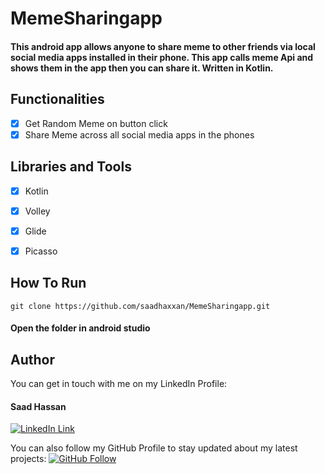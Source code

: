 # MemeSharingapp

#### This android app allows anyone to share meme to other friends via local social media apps installed in their phone. This app calls meme Api and shows them in the app then you can share it. Written in Kotlin.

## Functionalities
- [x] Get Random Meme on button click
- [x] Share Meme across all social media apps in the phones

## Libraries and Tools
- [x] Kotlin
- [x] Volley
- [x] Glide
- [x] Picasso



## How To Run
```
git clone https://github.com/saadhaxxan/MemeSharingapp.git
```
#### Open the folder in android studio

## Author
You can get in touch with me on my LinkedIn Profile:

#### Saad Hassan
[![LinkedIn Link](https://img.shields.io/badge/Connect-saadhaxxan-blue.svg?logo=linkedin&longCache=true&style=social&label=Connect
)](https://www.linkedin.com/in/saadhaxxan)

You can also follow my GitHub Profile to stay updated about my latest projects: [![GitHub Follow](https://img.shields.io/badge/Connect-saadhaxxan-blue.svg?logo=Github&longCache=true&style=social&label=Follow)](https://github.com/saadhaxxan)

